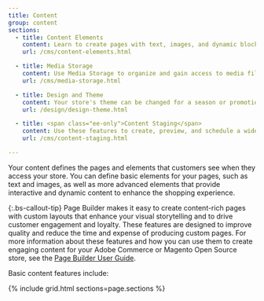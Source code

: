 ```yaml
---
title: Content
group: content
sections:
  - title: Content Elements
    content: Learn to create pages with text, images, and dynamic blocks of content that can be incorporated into your store navigation and linked to other pages.
    url: /cms/content-elements.html

  - title: Media Storage
    content: Use Media Storage to organize and gain access to media files that you can use in your content, including stock images from Adobe Stock.
    url: /cms/media-storage.html   

  - title: Design and Theme
    content: Your store's theme can be changed for a season or promotion. Learn about page layouts, how to apply a new theme to your store, and simple design changes that you can make from the Admin.
    url: /design/design-theme.html

  - title: <span class="ee-only">Content Staging</span>
    content: Use these features to create, preview, and schedule a wide range of content updates directly from the Admin.
    url: /cms/content-staging.html

---
```


Your content defines the pages and elements that customers see when they access your store. You can define basic elements for your pages, such as text and images, as well as more advanced elements that provide interactive and dynamic content to enhance the shopping experience.

{:.bs-callout-tip}
Page Builder makes it easy to create content-rich pages with custom layouts that enhance your visual storytelling and to drive customer engagement and loyalty. These features are designed to improve quality and reduce the time and expense of producing custom pages. For more information about these features and how you can use them to create engaging content for your Adobe Commerce or Magento Open Source store, see the [Page Builder User Guide](https://experienceleague.adobe.com/docs/commerce-admin/page-builder/guide-overview.html).

Basic content features include:

{% include grid.html sections=page.sections %}
